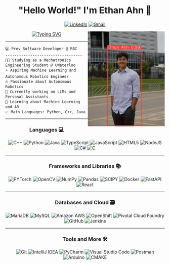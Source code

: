 <h1 align="center">
"Hello World!" I'm Ethan Ahn 👋
</h1>

<div align="center">

[![LinkedIn](https://img.shields.io/badge/LinkedIn-%230077B5.svg?style=for-the-badge&logo=LinkedIn&logoColor=white)](www.linkedin.com/in/ethanahn)
[![Gmail](https://img.shields.io/badge/Gmail-%23D14836.svg?style=for-the-badge&logo=Gmail&logoColor=white)](mailto:ethan@tower10labs.com)
</div>

<img align="right" border-radius=100px src="test_annotated.jpg" alt="Ethan Ahn ML object detection with yolov8" height=300>

<div align="center">
<a href="https://git.io/typing-svg"><img src="https://readme-typing-svg.demolab.com?font=Source+Code+Pro&weight=700&pause=1000&color=5C5DE1&center=true&vCenter=true&width=435&lines=Mechatronics+Engineering+Student;ML+%7C+AR+%7C+BCI+Enthusiast;Full+Stack+Developer;Lifelong+Learner" alt="Typing SVG" /></a>
</div>

<hr>


```
💻 Prev Software Developer @ RBC
----------------------------------
👨‍💻 Studying as a Mechatronics Engineering Student @ UWaterloo
⭐ Aspiring Machine Learning and Autonomous Robotics Engineer
🔥 Passionate about Autonomous Robotics
🔭 Currently working on LLMs and Personal Assistants
🌱 Learning about Machine Learning and AR
✅ Main Languages: Python, C++, Java
```

<hr>

<h3 align="center">
Languages 💻 
</h3>

<div align="center">

![C++](https://img.shields.io/badge/c++-%2300599C.svg?style=for-the-badge&logo=c%2B%2B&logoColor=white)
![Python](https://img.shields.io/badge/python-%2314354C.svg?style=for-the-badge&logo=python&logoColor=white)
![Java](https://img.shields.io/badge/java-%23007396.svg?style=for-the-badge&logo=java&logoColor=white)
![TypeScript](https://img.shields.io/badge/typescript-%23007ACC.svg?style=for-the-badge&logo=typescript&logoColor=white)
![JavaScript](https://img.shields.io/badge/javascript-%23323330.svg?style=for-the-badge&logo=javascript&logoColor=%23F7DF1E)
![HTML5](https://img.shields.io/badge/html5-%23E34F26.svg?style=for-the-badge&logo=html5&logoColor=white)
![NodeJS](https://img.shields.io/badge/node.js-%2343853D.svg?style=for-the-badge&logo=node.js&logoColor=white)
![C#](https://img.shields.io/badge/c%23-%23239120.svg?style=for-the-badge&logo=c-sharp&logoColor=white)
![C](https://img.shields.io/badge/c-%2300599C.svg?style=for-the-badge&logo=c&logoColor=white)

</div>

<hr>

<h3 align="center">
Frameworks and Libraries 📚
</h3>

<div align="center">

![PYTorch](https://img.shields.io/badge/PyTorch-%23EE4C2C.svg?style=for-the-badge&logo=PyTorch&logoColor=white)
![OpenCV](https://img.shields.io/badge/OpenCV-%23white.svg?style=for-the-badge&logo=OpenCV&logoColor=white)
![NumPy](https://img.shields.io/badge/NumPy-%23013243.svg?style=for-the-badge&logo=NumPy&logoColor=white)
![Pandas](https://img.shields.io/badge/Pandas-%23150458.svg?style=for-the-badge&logo=Pandas&logoColor=white)
![SCIPY](https://img.shields.io/badge/SciPy-%230C55A5.svg?style=for-the-badge&logo=SciPy&logoColor=white)
![Docker](https://img.shields.io/badge/Docker-%230db7ed.svg?style=for-the-badge&logo=Docker&logoColor=white)
![FastAPI](https://img.shields.io/badge/FastAPI-%2300C7B7.svg?style=for-the-badge&logo=FastAPI&logoColor=white)
![React](https://img.shields.io/badge/React-%2320232a.svg?style=for-the-badge&logo=React&logoColor=%2361DAFB)

</div>

<hr>

<h3 align="center">
Databases and Cloud 🗃️
</h3>

<div align="center">

![MariaDB](https://img.shields.io/badge/MariaDB-%23003535.svg?style=for-the-badge&logo=MariaDB&logoColor=white)
![MySQL](https://img.shields.io/badge/MySQL-%2300f.svg?style=for-the-badge&logo=MySQL&logoColor=white)
![Amazon AWS](https://img.shields.io/badge/Amazon%20AWS-%23232F3E.svg?style=for-the-badge&logo=amazon-aws&logoColor=white)
![OpenShift](https://img.shields.io/badge/OpenShift-%23EE4C2C.svg?style=for-the-badge&logo=OpenShift&logoColor=white)
![Pivotal Cloud Foundry](https://img.shields.io/badge/Pivotal%20Cloud%20Foundry-%234285F4.svg?style=for-the-badge&logo=Pivotal-Cloud-Foundry&logoColor=white)
![GitHub](https://img.shields.io/badge/GitHub-%23121011.svg?style=for-the-badge&logo=GitHub&logoColor=white)
![Jenkins](https://img.shields.io/badge/Jenkins-%23D24939.svg?style=for-the-badge&logo=Jenkins&logoColor=white)

</div>

<hr>

<h3 align="center">
Tools and More 🛠️
</h3>

<div align="center">

![Git](https://img.shields.io/badge/Git-%23F05033.svg?style=for-the-badge&logo=Git&logoColor=white)
![IntelliJ IDEA](https://img.shields.io/badge/IntelliJ%20IDEA-%23000000.svg?style=for-the-badge&logo=IntelliJ-IDEA&logoColor=white)
![PyCharm](https://img.shields.io/badge/PyCharm-%23000000.svg?style=for-the-badge&logo=PyCharm&logoColor=white)
![Visual Studio Code](https://img.shields.io/badge/Visual%20Studio%20Code-%23007ACC.svg?style=for-the-badge&logo=Visual-Studio-Code&logoColor=white)
![Postman](https://img.shields.io/badge/Postman-%23FF6C37.svg?style=for-the-badge&logo=Postman&logoColor=white)
![Arduino](https://img.shields.io/badge/Arduino-%2300979D.svg?style=for-the-badge&logo=Arduino&logoColor=white)
![CMAKE](https://img.shields.io/badge/CMAKE-%230081CC.svg?style=for-the-badge&logo=CMAKE&logoColor=white)
